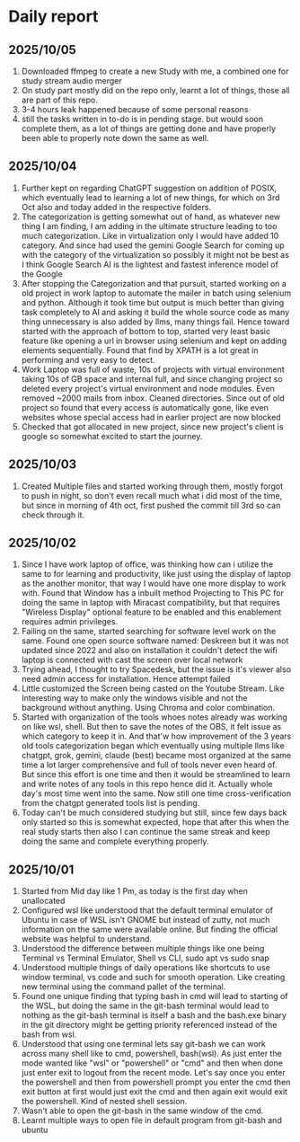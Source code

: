 # Daily report

## 2025/10/05

1. Downloaded ffmpeg to create a new Study with me, a combined one for study stream audio merger
2. On study part mostly did on the repo only, learnt a lot of things, those all are part of this repo. 
3. 3-4 hours leak happened because of some personal reasons
4. still the tasks written in to-do is in pending stage. but would soon complete them, as a lot of things are getting done and have properly been able to properly note down the same as well. 

## 2025/10/04

1. Further kept on regarding ChatGPT suggestion on addition of POSIX, which eventually lead to learning a lot of new things, for which on 3rd Oct also and today added in the respective folders.
2. The categorization is getting somewhat out of hand, as whatever new thing I am finding, I am adding in the ultimate structure leading to too much categorization. Like in virtualization only I would have added 10 category. And since had used the gemini Google Search for coming up with the category of the virtualization so possibly it might not be best as I think Google Search AI is the lightest and fastest inference model of the Google
3. After stopping the Categorization and that pursuit, started working on a old project in work laptop to automate the mailer in batch using selenium and python. Although it took time but output is much better than giving task completely to AI and asking it build the whole source code as many thing unnecessary is also added by llms, many things fail. Hence toward started with the approach of bottom to top, started very least basic feature like opening a url in browser using selenium and kept on adding elements sequentially. Found that find by XPATH is a lot great in performing and very easy to detect.
4. Work Laptop was full of waste, 10s of projects with virtual environment taking 10s of GB space and internal full, and since changing project so deleted every project's virtual environment and node modules. Even removed ~2000 mails from inbox. Cleaned directories. Since out of old project so found that every access is automatically gone, like even websites whose special access had in earlier project are now blocked
5. Checked that got allocated in new project, since new project's client is google so somewhat excited to start the journey.  

## 2025/10/03

1. Created Multiple files and started working through them, mostly forgot to push in night, so don't even recall much what i did most of the time, but since in morning of 4th oct, first pushed the commit till 3rd so can check through it. 

## 2025/10/02

1. Since I have work laptop of office, was thinking how can i utilize the same to for learning and productivity, like just using the display of laptop as the another monitor, that way I would have one more display to work with. Found that Window has a inbuilt method Projecting to This PC for doing the same in laptop with Miracast compatibility, but that requires "Wireless Display" optional feature to be enabled and this enablement requires admin privileges. 
2. Failing on the same, started searching for software level work on the same. Found one open source software named: Deskreen but it was not updated since 2022 and also on installation it couldn't detect the wifi laptop is connected with cast the screen over local network
3. Trying ahead, I thought to try Spacedesk, but the issue is it's viewer also need admin access for installation. Hence attempt failed
4. Little customized the Screen being casted on the Youtube Stream. Like Interesting way to make only the windows visible and not the background without anything. Using Chroma and color combination.  
5. Started with organization of the tools whoes notes already was working on like wsl, shell. But then to save the notes of the OBS, it felt issue as which category to keep it in. And that'w how improvement of the 3 years old tools categorization began which eventually using multiple llms like chatgpt, grok, gemini, claude (best) became most organized at the same time a lot larger comprehensive and full of tools never even heard of. But since this effort is one time and then it would be streamlined to learn and write notes of any tools in this repo hence did it. Actually whole day's most time went into the same. Now still one time cross-verification from the chatgpt generated tools list is pending.  
6. Today can't be much considered studying but still, since few days back only started so this is somewhat expected, hope that after this when the real study starts then also I can continue the same streak and keep doing the same and complete everything properly. 

## 2025/10/01

1. Started from Mid day like 1 Pm, as today is the first day when unallocated
2. Configured wsl like understood that the default terminal emulator of Ubuntu in case of WSL isn't GNOME but instead of zutty, not much information on the same were available online. But finding the official website was helpful to understand.
3. Understood the difference between multiple things like one being Terminal vs Terminal Emulator, Shell vs CLI, sudo apt vs sudo snap
4. Understood multiple things of daily operations like shortcuts to use window terminal, vs code and such for smooth operation. Like creating new terminal using the command pallet of the terminal.
5. Found one unique finding that typing bash in cmd will lead to starting of the WSL, but doing the same in the git-bash terminal would lead to nothing as the git-bash terminal is itself a bash and the bash.exe binary in the git directory might be getting priority referenced instead of the bash from wsl.
6. Understood that using one terminal lets say git-bash we can work across many shell like to cmd, powershell, bash(wsl). As just enter the mode wanted like "wsl" or "powershell" or "cmd" and then when done just enter exit to logout from the recent mode. Let's say once you enter the powershell and then from powershell prompt you enter the cmd then exit button at first would just exit the cmd and then again exit would exit the powershell. Kind of nested shell session.
7. Wasn't able to open the git-bash in the same window of the cmd.
8. Learnt multiple ways to open file in default program from git-bash and ubuntu

